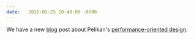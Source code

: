 ```yaml
---
date:   2016-05-25 10:48:00 -0700
---
```

We have a new [blog](http://pelikan.io/blog/) post about Pelikan's [performance-oriented design](http://pelikan.io/2016/05/24/separation-concerns.html).
